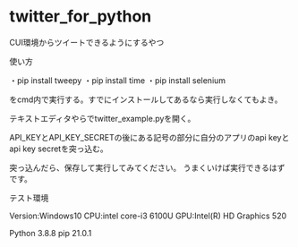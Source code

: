 # twitter_for_python
<p>CUI環境からツイートできるようにするやつ</p>

<p>使い方</p>

・pip install tweepy
・pip install time
・pip install selenium

をcmd内で実行する。すでにインストールしてあるなら実行しなくてもよき。

テキストエディタやらでtwitter_example.pyを開く。

API_KEYとAPI_KEY_SECRETの後にある記号の部分に自分のアプリのapi keyとapi key secretを突っ込む。

突っ込んだら、保存して実行してみてください。
うまくいけば実行できるはずです。

テスト環境

Version:Windows10
CPU:intel core-i3 6100U
GPU:Intel(R) HD Graphics 520

Python 3.8.8
pip 21.0.1
